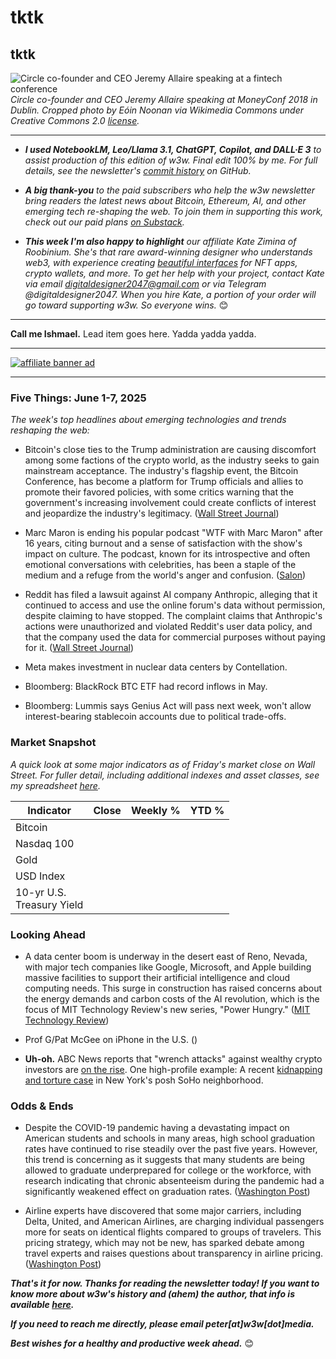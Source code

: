 # tktk
## tktk

![Circle co-founder and CEO Jeremy Allaire speaking at a fintech conference](https://w3w.news/img/allaire-wikimedia-1920.jpg)
*Circle co-founder and CEO Jeremy Allaire speaking at MoneyConf 2018 in Dublin. Cropped photo by Eóin Noonan via Wikimedia Commons under Creative Commons 2.0 [license](https://creativecommons.org/licenses/by/2.0/).*

<hr>

- _**I used NotebookLM, Leo/Llama 3.1, ChatGPT, Copilot, and DALL·E 3** to assist production of this edition of w3w. Final edit 100% by me. For full details, see the newsletter's [commit history](https://github.com/peteramckay/w3wnewsletter/commits) on GitHub._ <!-- Edit listed AIs as needed before final publication. -->

- _**A big thank-you** to the paid subscribers who help the w3w newsletter bring readers the latest news about Bitcoin, Ethereum, AI, and other emerging tech re-shaping the web. To join them in supporting this work, check out our paid plans [on Substack](https://w3wnews.substack.com/subscribe)._

- _**This week I'm also happy to highlight** our affiliate Kate Zimina of Roobinium. She's that rare award-winning designer who understands web3, with experience creating [beautiful interfaces](https://dribbble.com/roobinium) for NFT apps, crypto wallets, and more. To get her help with your project, contact Kate via email digitaldesigner2047@gmail.com or via Telegram @digitaldesigner2047. When you hire Kate, a portion of your order will go toward supporting w3w. So everyone wins._ 😊

<hr>

**Call me Ishmael.** Lead item goes here. Yadda yadda yadda.

<!--


-->



 <hr>

 [![affiliate banner ad](https://w3w.news/img/affiliate-kz-letter.png)](
 https://dribbble.com/roobinium)

 <hr>

### Five Things: June 1-7, 2025

*The week's top headlines about emerging technologies and trends reshaping the web:*

<!-- First two items here are candidates to expand into lead item... -->

- Bitcoin's close ties to the Trump administration are causing discomfort among some factions of the crypto world, as the industry seeks to gain mainstream acceptance. The industry's flagship event, the Bitcoin Conference, has become a platform for Trump officials and allies to promote their favored policies, with some critics warning that the government's increasing involvement could create conflicts of interest and jeopardize the industry's legitimacy. ([Wall Street Journal](https://www.wsj.com/finance/currencies/bitcoin-goes-all-in-on-maga-shedding-its-antigovernment-slant-2f1bb3d0?st=p5MmW7&reflink=desktopwebshare_permalink))  <!-- Draft by Leo/Llama 3.1 8B -->

- Marc Maron is ending his popular podcast "WTF with Marc Maron" after 16 years, citing burnout and a sense of satisfaction with the show's impact on culture. The podcast, known for its introspective and often emotional conversations with celebrities, has been a staple of the medium and a refuge from the world's anger and confusion. ([Salon](https://www.salon.com/2025/06/04/marc-marons-heart-made-wtf-a-hit-in-the-joe-rogan-age-its-all-about-shallow-brawn/)) <!-- Draft by Leo/Llama 3.1 8B -->

- Reddit has filed a lawsuit against AI company Anthropic, alleging that it continued to access and use the online forum's data without permission, despite claiming to have stopped. The complaint claims that Anthropic's actions were unauthorized and violated Reddit's user data policy, and that the company used the data for commercial purposes without paying for it. ([Wall Street Journal](https://www.wsj.com/tech/ai/reddit-lawsuit-anthropic-ai-3b9624dd?st=YhJVhU&reflink=desktopwebshare_permalink)) <!-- Draft by Leo/Llama 3.1 8B -->

- Meta makes investment in nuclear data centers by Contellation. <!-- Link TK -->

- Bloomberg: BlackRock BTC ETF had record inflows in May. <!-- Link TK -->

- Bloomberg: Lummis says Genius Act will pass next week, won't allow interest-bearing stablecoin accounts due to political trade-offs. <!-- Link TK -->


### Market Snapshot

<!-- Preliminary formatting, data in the table below for now. Update after Friday's close in NY... -->

*A quick look at some major indicators as of Friday's market close on Wall Street. For fuller detail, including additional indexes and asset classes, see my spreadsheet [here](https://docs.google.com/spreadsheets/d/11XuSerOv1DG7vFWAkwoXehOe4G4xDMm6LSNL7SAL4vA/edit?usp=sharing).*


<table>

  <thead>
    <tr>
      <th>Indicator</th>
      <th>Close</th>
      <th>Weekly %</th>
      <th>YTD %</th>
    </tr>
  </thead>

  <tbody>
   <tr>
     <td>Bitcoin</td>
     <td><!-- BTC weekly closing price --></td>
     <td><!-- weekly % change --></td>
     <td><!-- YTD % change --></td>
   </tr>

   <tr>
     <td>Nasdaq 100</td>
     <td><!-- Nasdaq 100 weekly closing price --></td>
     <td><!-- weekly % change --></td>
     <td><!-- YTD % change --></td>
   </tr>

   <tr>
     <td>Gold</td>
     <td><!-- Gold weekly closing price --></td>
     <td><!-- weekly % change --></td>
     <td><!-- YTD % change --></td>
   </tr>

   <tr>
     <td>USD Index</td>
     <td><!-- USD Index weekly closing price --></td>
     <td><!-- weekly % change --></td>
     <td><!-- YTD % change --></td>
   </tr>

   <tr>
     <td>10-yr U.S.<br> Treasury Yield</td>
     <td><!-- 10-year weekly closing yield --></td>
     <td><!-- weekly change --></td>
     <td><!-- YTD change --></td>
   </tr>

</tbody>
</table>


### Looking Ahead

- A data center boom is underway in the desert east of Reno, Nevada, with major tech companies like Google, Microsoft, and Apple building massive facilities to support their artificial intelligence and cloud computing needs. This surge in construction has raised concerns about the energy demands and carbon costs of the AI revolution, which is the focus of MIT Technology Review's new series, "Power Hungry." ([MIT Technology Review](https://www.technologyreview.com/2025/05/22/1117300/the-download-the-desert-data-center-boom-and-how-to-measure-earths-elevations/)) <!-- Draft by Leo/Llama 3.1 8B -->

- Prof G/Pat McGee on iPhone in the U.S. ([]()) <!-- Link TK -->

- **Uh-oh.** ABC News reports that "wrench attacks" against wealthy crypto investors are [on the rise](https://abcnews.go.com/US/wireStory/wrench-attacks-wealthy-crypto-holders-rise-122270144). One high-profile example: A recent [kidnapping and torture case](https://nypost.com/2025/05/23/us-news/kentucky-crypto-investor-allegedly-tortured-captive-italian-tourist-for-weeks-in-luxury-nyc-apartment-sources/) in New York's posh SoHo neighborhood. <!-- Draft by PM -->

### Odds & Ends

- Despite the COVID-19 pandemic having a devastating impact on American students and schools in many areas, high school graduation rates have continued to rise steadily over the past five years. However, this trend is concerning as it suggests that many students are being allowed to graduate underprepared for college or the workforce, with research indicating that chronic absenteeism during the pandemic had a significantly weakened effect on graduation rates. ([Washington Post](https://www.washingtonpost.com/opinions/2025/05/15/schools-pandemic-graduation-rates/)) <!-- Draft by Leo/Llama 3.1 8B -->

- Airline experts have discovered that some major carriers, including Delta, United, and American Airlines, are charging individual passengers more for seats on identical flights compared to groups of travelers. This pricing strategy, which may not be new, has sparked debate among travel experts and raises questions about transparency in airline pricing. ([Washington Post](https://www.washingtonpost.com/travel/2025/05/31/solo-airfare-increase-thrifty-traveler/)) <!-- Draft by Leo/Llama 3.1 8B -->

_**That's it for now. Thanks for reading the newsletter today! If you want to know more about w3w's history and (ahem) the author, that info is available [here](https://w3wnews.substack.com/about).**_

_**If you need to reach me directly, please email peter[at]w3w[dot]media.**_

_**Best wishes for a healthy and productive week ahead.**_ 😊

